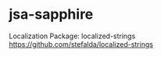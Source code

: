 # jsa-sapphire

Localization Package:  localized-strings
https://github.com/stefalda/localized-strings